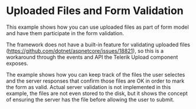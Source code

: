 # Uploaded Files and Form Validation

This example shows how you can use uploaded files as part of form model and have them participate in the form validation.

The framework does not have a built-in feature for validating uploaded files (https://github.com/dotnet/aspnetcore/issues/18821), so this is a workaround through the events and API the Telerik Upload component exposes.

The example shows how you can keep track of the files the user selectes and the server responses that confirm those files are OK in order to mark the form as valid. Actual server validation is not implemented in this example, the files are not even stored to the disk, but it shows the concept of ensuring the server has the file before allowing the user to submit.